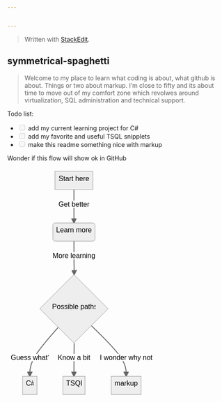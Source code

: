 ```yaml
---


---
```


<blockquote>
<p>Written with <a href="https://stackedit.io/">StackEdit</a>.</p>
</blockquote>
<h2 id="symmetrical-spaghetti">symmetrical-spaghetti</h2>
<blockquote>
<p>Welcome to my place to learn what coding is about, what github is about. Things or two about markup. I’m close to fifty and its about time to move out of my comfort zone which revolwes around virtualization, SQL administration and technical support.</p>
</blockquote>
<p>Todo list:</p>
<ul>
<li class="task-list-item"><input type="checkbox" class="task-list-item-checkbox" disabled=""> add my current learning project for C#</li>
<li class="task-list-item"><input type="checkbox" class="task-list-item-checkbox" disabled=""> add my favorite and useful TSQL snipplets</li>
<li class="task-list-item"><input type="checkbox" class="task-list-item-checkbox" disabled=""> make this readme something nice with markup</li>
</ul>
<p>Wonder if this flow will show ok in GitHub</p>
<pre class=" language-mermaid"><svg id="mermaid-svg-AWm3xuGcvF5nr8ts" width="100%" xmlns="http://www.w3.org/2000/svg" xmlns:xlink="http://www.w3.org/1999/xlink" height="528.375" style="max-width: 343.375px;" viewBox="0 0 343.375 528.375"><style>#mermaid-svg-AWm3xuGcvF5nr8ts{font-family:"trebuchet ms",verdana,arial,sans-serif;font-size:16px;fill:#000000;}#mermaid-svg-AWm3xuGcvF5nr8ts .error-icon{fill:#552222;}#mermaid-svg-AWm3xuGcvF5nr8ts .error-text{fill:#552222;stroke:#552222;}#mermaid-svg-AWm3xuGcvF5nr8ts .edge-thickness-normal{stroke-width:2px;}#mermaid-svg-AWm3xuGcvF5nr8ts .edge-thickness-thick{stroke-width:3.5px;}#mermaid-svg-AWm3xuGcvF5nr8ts .edge-pattern-solid{stroke-dasharray:0;}#mermaid-svg-AWm3xuGcvF5nr8ts .edge-pattern-dashed{stroke-dasharray:3;}#mermaid-svg-AWm3xuGcvF5nr8ts .edge-pattern-dotted{stroke-dasharray:2;}#mermaid-svg-AWm3xuGcvF5nr8ts .marker{fill:#666;stroke:#666;}#mermaid-svg-AWm3xuGcvF5nr8ts .marker.cross{stroke:#666;}#mermaid-svg-AWm3xuGcvF5nr8ts svg{font-family:"trebuchet ms",verdana,arial,sans-serif;font-size:16px;}#mermaid-svg-AWm3xuGcvF5nr8ts .label{font-family:"trebuchet ms",verdana,arial,sans-serif;color:#000000;}#mermaid-svg-AWm3xuGcvF5nr8ts .cluster-label text{fill:#333;}#mermaid-svg-AWm3xuGcvF5nr8ts .cluster-label span{color:#333;}#mermaid-svg-AWm3xuGcvF5nr8ts .label text,#mermaid-svg-AWm3xuGcvF5nr8ts span{fill:#000000;color:#000000;}#mermaid-svg-AWm3xuGcvF5nr8ts .node rect,#mermaid-svg-AWm3xuGcvF5nr8ts .node circle,#mermaid-svg-AWm3xuGcvF5nr8ts .node ellipse,#mermaid-svg-AWm3xuGcvF5nr8ts .node polygon,#mermaid-svg-AWm3xuGcvF5nr8ts .node path{fill:#eee;stroke:#999;stroke-width:1px;}#mermaid-svg-AWm3xuGcvF5nr8ts .node .label{text-align:center;}#mermaid-svg-AWm3xuGcvF5nr8ts .node.clickable{cursor:pointer;}#mermaid-svg-AWm3xuGcvF5nr8ts .arrowheadPath{fill:#333333;}#mermaid-svg-AWm3xuGcvF5nr8ts .edgePath .path{stroke:#666;stroke-width:1.5px;}#mermaid-svg-AWm3xuGcvF5nr8ts .flowchart-link{stroke:#666;fill:none;}#mermaid-svg-AWm3xuGcvF5nr8ts .edgeLabel{background-color:white;text-align:center;}#mermaid-svg-AWm3xuGcvF5nr8ts .edgeLabel rect{opacity:0.5;background-color:white;fill:white;}#mermaid-svg-AWm3xuGcvF5nr8ts .cluster rect{fill:hsl(210,66.6666666667%,95%);stroke:#26a;stroke-width:1px;}#mermaid-svg-AWm3xuGcvF5nr8ts .cluster text{fill:#333;}#mermaid-svg-AWm3xuGcvF5nr8ts .cluster span{color:#333;}#mermaid-svg-AWm3xuGcvF5nr8ts div.mermaidTooltip{position:absolute;text-align:center;max-width:200px;padding:2px;font-family:"trebuchet ms",verdana,arial,sans-serif;font-size:12px;background:hsl(-160,0%,93.3333333333%);border:1px solid #26a;border-radius:2px;pointer-events:none;z-index:100;}#mermaid-svg-AWm3xuGcvF5nr8ts:root{--mermaid-font-family:"trebuchet ms",verdana,arial,sans-serif;}#mermaid-svg-AWm3xuGcvF5nr8ts flowchart-v2{fill:apa;}</style><g transform="translate(0, 0)"><marker id="flowchart-pointEnd" class="marker flowchart" viewBox="0 0 10 10" refX="9" refY="5" markerUnits="userSpaceOnUse" markerWidth="12" markerHeight="12" orient="auto"><path d="M 0 0 L 10 5 L 0 10 z" class="arrowMarkerPath" style="stroke-width: 1; stroke-dasharray: 1, 0;"></path></marker><marker id="flowchart-pointStart" class="marker flowchart" viewBox="0 0 10 10" refX="0" refY="5" markerUnits="userSpaceOnUse" markerWidth="12" markerHeight="12" orient="auto"><path d="M 0 5 L 10 10 L 10 0 z" class="arrowMarkerPath" style="stroke-width: 1; stroke-dasharray: 1, 0;"></path></marker><marker id="flowchart-circleEnd" class="marker flowchart" viewBox="0 0 10 10" refX="11" refY="5" markerUnits="userSpaceOnUse" markerWidth="11" markerHeight="11" orient="auto"><circle cx="5" cy="5" r="5" class="arrowMarkerPath" style="stroke-width: 1; stroke-dasharray: 1, 0;"></circle></marker><marker id="flowchart-circleStart" class="marker flowchart" viewBox="0 0 10 10" refX="-1" refY="5" markerUnits="userSpaceOnUse" markerWidth="11" markerHeight="11" orient="auto"><circle cx="5" cy="5" r="5" class="arrowMarkerPath" style="stroke-width: 1; stroke-dasharray: 1, 0;"></circle></marker><marker id="flowchart-crossEnd" class="marker cross flowchart" viewBox="0 0 11 11" refX="12" refY="5.2" markerUnits="userSpaceOnUse" markerWidth="11" markerHeight="11" orient="auto"><path d="M 1,1 l 9,9 M 10,1 l -9,9" class="arrowMarkerPath" style="stroke-width: 2; stroke-dasharray: 1, 0;"></path></marker><marker id="flowchart-crossStart" class="marker cross flowchart" viewBox="0 0 11 11" refX="-1" refY="5.2" markerUnits="userSpaceOnUse" markerWidth="11" markerHeight="11" orient="auto"><path d="M 1,1 l 9,9 M 10,1 l -9,9" class="arrowMarkerPath" style="stroke-width: 2; stroke-dasharray: 1, 0;"></path></marker><g class="root"><g class="clusters"></g><g class="edgePaths"><path d="M153.25,49.71875L153.25,56.111979166666664C153.25,62.505208333333336,153.25,75.29166666666667,153.25,88.078125C153.25,100.86458333333333,153.25,113.65104166666667,153.25,120.04427083333333L153.25,126.4375" id="L-A-B" class=" edge-thickness-normal edge-pattern-solid flowchart-link LS-A LE-B" style="fill:none;" marker-end="url(#flowchart-pointEnd)"></path><path d="M153.25,168.15625L153.25,174.54947916666666C153.25,180.94270833333334,153.25,193.72916666666666,153.33333333333334,206.59895833333334C153.41666666666666,219.46875,153.58333333333334,232.421875,153.66666666666666,238.8984375L153.75,245.375" id="L-B-C" class=" edge-thickness-normal edge-pattern-solid flowchart-link LS-B LE-C" style="fill:none;" marker-end="url(#flowchart-pointEnd)"></path><path d="M117.23650720569303,365.92400720569304L106.30906850474419,378.31948517141086C95.38162980379536,390.7149631371287,73.52675240189768,415.5059190685643,62.59931370094884,434.29462620094887C51.671875,453.0833333333333,51.671875,465.8697916666667,51.671875,472.2630208333333L51.671875,478.65625" id="L-C-D" class=" edge-thickness-normal edge-pattern-solid flowchart-link LS-C LE-D" style="fill:none;" marker-end="url(#flowchart-pointEnd)"></path><path d="M153.75,402.4375L153.66666666666666,408.7473958333333C153.58333333333334,415.0572916666667,153.41666666666666,427.6770833333333,153.33333333333334,440.3802083333333C153.25,453.0833333333333,153.25,465.8697916666667,153.25,472.2630208333333L153.25,478.65625" id="L-C-E" class=" edge-thickness-normal edge-pattern-solid flowchart-link LS-C LE-E" style="fill:none;" marker-end="url(#flowchart-pointEnd)"></path><path d="M193.53357283010158,362.65392716989845L206.8222481917513,375.59441847491536C220.11092355340102,388.5349097799323,246.68827427670053,414.41589238996613,259.9769496383503,433.7496128616497C273.265625,453.0833333333333,273.265625,465.8697916666667,273.265625,472.2630208333333L273.265625,478.65625" id="L-C-F" class=" edge-thickness-normal edge-pattern-solid flowchart-link LS-C LE-F" style="fill:none;" marker-end="url(#flowchart-pointEnd)"></path></g><g class="edgeLabels"><g class="edgeLabel" transform="translate(153.25, 88.078125)"><g class="label" transform="translate(-37.9921875, -13.359375)"><foreignObject width="75.984375" height="26.71875"><div xmlns="http://www.w3.org/1999/xhtml" style="display: inline-block; white-space: nowrap;"><span class="edgeLabel">Get better</span></div></foreignObject></g></g><g class="edgeLabel" transform="translate(153.25, 206.515625)"><g class="label" transform="translate(-48.9296875, -13.359375)"><foreignObject width="97.859375" height="26.71875"><div xmlns="http://www.w3.org/1999/xhtml" style="display: inline-block; white-space: nowrap;"><span class="edgeLabel">More learning</span></div></foreignObject></g></g><g class="edgeLabel" transform="translate(51.671875, 440.296875)"><g class="label" transform="translate(-43.671875, -13.359375)"><foreignObject width="87.34375" height="26.71875"><div xmlns="http://www.w3.org/1999/xhtml" style="display: inline-block; white-space: nowrap;"><span class="edgeLabel">Guess what?</span></div></foreignObject></g></g><g class="edgeLabel" transform="translate(153.25, 440.296875)"><g class="label" transform="translate(-37.90625, -13.359375)"><foreignObject width="75.8125" height="26.71875"><div xmlns="http://www.w3.org/1999/xhtml" style="display: inline-block; white-space: nowrap;"><span class="edgeLabel">Know a bit</span></div></foreignObject></g></g><g class="edgeLabel" transform="translate(273.265625, 440.296875)"><g class="label" transform="translate(-62.109375, -13.359375)"><foreignObject width="124.21875" height="26.71875"><div xmlns="http://www.w3.org/1999/xhtml" style="display: inline-block; white-space: nowrap;"><span class="edgeLabel">I wonder why not</span></div></foreignObject></g></g></g><g class="nodes"><g class="node default default" id="flowchart-A-1436" transform="translate(153.25, 28.859375)"><rect class="basic label-container" style="" rx="0" ry="0" x="-43.625" y="-20.859375" width="87.25" height="41.71875"></rect><g class="label" style="" transform="translate(-36.125, -13.359375)"><foreignObject width="72.25" height="26.71875"><div xmlns="http://www.w3.org/1999/xhtml" style="display: inline-block; white-space: nowrap;"><span class="nodeLabel">Start here</span></div></foreignObject></g></g><g class="node default default" id="flowchart-B-1437" transform="translate(153.25, 147.296875)"><rect class="basic label-container" style="" rx="5" ry="5" x="-48.4140625" y="-20.859375" width="96.828125" height="41.71875"></rect><g class="label" style="" transform="translate(-40.9140625, -13.359375)"><foreignObject width="81.828125" height="26.71875"><div xmlns="http://www.w3.org/1999/xhtml" style="display: inline-block; white-space: nowrap;"><span class="nodeLabel">Learn more</span></div></foreignObject></g></g><g class="node default default" id="flowchart-C-1439" transform="translate(153.25, 323.40625)"><polygon points="78.53125,0 157.0625,-78.53125 78.53125,-157.0625 0,-78.53125" class="label-container" transform="translate(-78.53125,78.53125)" style=""></polygon><g class="label" style="" transform="translate(-50.171875, -13.359375)"><foreignObject width="100.34375" height="26.71875"><div xmlns="http://www.w3.org/1999/xhtml" style="display: inline-block; white-space: nowrap;"><span class="nodeLabel">Possible paths</span></div></foreignObject></g></g><g class="node default default" id="flowchart-D-1441" transform="translate(51.671875, 499.515625)"><rect class="basic label-container" style="" rx="0" ry="0" x="-16.484375" y="-20.859375" width="32.96875" height="41.71875"></rect><g class="label" style="" transform="translate(-8.984375, -13.359375)"><foreignObject width="17.96875" height="26.71875"><div xmlns="http://www.w3.org/1999/xhtml" style="display: inline-block; white-space: nowrap;"><span class="nodeLabel">C#</span></div></foreignObject></g></g><g class="node default default" id="flowchart-E-1443" transform="translate(153.25, 499.515625)"><rect class="basic label-container" style="" rx="0" ry="0" x="-25.453125" y="-20.859375" width="50.90625" height="41.71875"></rect><g class="label" style="" transform="translate(-17.953125, -13.359375)"><foreignObject width="35.90625" height="26.71875"><div xmlns="http://www.w3.org/1999/xhtml" style="display: inline-block; white-space: nowrap;"><span class="nodeLabel">TSQL</span></div></foreignObject></g></g><g class="node default default" id="flowchart-F-1445" transform="translate(273.265625, 499.515625)"><rect class="basic label-container" style="" rx="0" ry="0" x="-34.3203125" y="-20.859375" width="68.640625" height="41.71875"></rect><g class="label" style="" transform="translate(-26.8203125, -13.359375)"><foreignObject width="53.640625" height="26.71875"><div xmlns="http://www.w3.org/1999/xhtml" style="display: inline-block; white-space: nowrap;"><span class="nodeLabel">markup</span></div></foreignObject></g></g></g></g></g></svg></pre>

